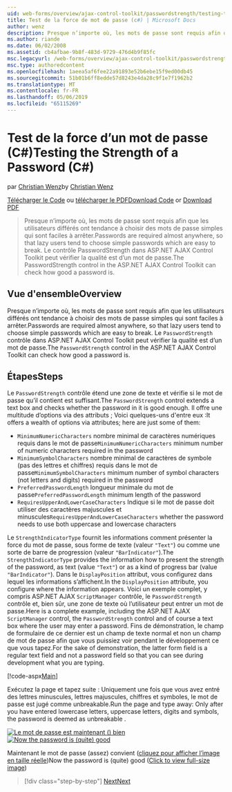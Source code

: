```yaml
---
uid: web-forms/overview/ajax-control-toolkit/passwordstrength/testing-the-strength-of-a-password-cs
title: Test de la force de mot de passe (c#) | Microsoft Docs
author: wenz
description: Presque n’importe où, les mots de passe sont requis afin que les utilisateurs différés ont tendance à choisir des mots de passe simples qui sont faciles à arrêter. Le contrôle PasswordStrength dans ASP. N....
ms.author: riande
ms.date: 06/02/2008
ms.assetid: cb4afbae-9b8f-483d-9729-476d4b9f85fc
msc.legacyurl: /web-forms/overview/ajax-control-toolkit/passwordstrength/testing-the-strength-of-a-password-cs
msc.type: authoredcontent
ms.openlocfilehash: 1aeea5af6fee22a91893e52b6ebe15f9ed00db45
ms.sourcegitcommit: 51b01b6ff8edde57d8243e4da28c9f1e7f1962b2
ms.translationtype: MT
ms.contentlocale: fr-FR
ms.lasthandoff: 05/06/2019
ms.locfileid: "65115269"
---
```

# <a name="testing-the-strength-of-a-password-c"></a><span data-ttu-id="d32a0-104">Test de la force d’un mot de passe (C#)</span><span class="sxs-lookup"><span data-stu-id="d32a0-104">Testing the Strength of a Password (C#)</span></span>

<span data-ttu-id="d32a0-105">par [Christian Wenz](https://github.com/wenz)</span><span class="sxs-lookup"><span data-stu-id="d32a0-105">by [Christian Wenz](https://github.com/wenz)</span></span>

<span data-ttu-id="d32a0-106">[Télécharger le Code](http://download.microsoft.com/download/9/3/f/93f8daea-bebd-4821-833b-95205389c7d0/PasswordStrength0.cs.zip) ou [télécharger le PDF](http://download.microsoft.com/download/2/d/c/2dc10e34-6983-41d4-9c08-f78f5387d32b/passwordstrength0CS.pdf)</span><span class="sxs-lookup"><span data-stu-id="d32a0-106">[Download Code](http://download.microsoft.com/download/9/3/f/93f8daea-bebd-4821-833b-95205389c7d0/PasswordStrength0.cs.zip) or [Download PDF](http://download.microsoft.com/download/2/d/c/2dc10e34-6983-41d4-9c08-f78f5387d32b/passwordstrength0CS.pdf)</span></span>

> <span data-ttu-id="d32a0-107">Presque n’importe où, les mots de passe sont requis afin que les utilisateurs différés ont tendance à choisir des mots de passe simples qui sont faciles à arrêter.</span><span class="sxs-lookup"><span data-stu-id="d32a0-107">Passwords are required almost anywhere, so that lazy users tend to choose simple passwords which are easy to break.</span></span> <span data-ttu-id="d32a0-108">Le contrôle PasswordStrength dans ASP.NET AJAX Control Toolkit peut vérifier la qualité est d’un mot de passe.</span><span class="sxs-lookup"><span data-stu-id="d32a0-108">The PasswordStrength control in the ASP.NET AJAX Control Toolkit can check how good a password is.</span></span>

## <a name="overview"></a><span data-ttu-id="d32a0-109">Vue d'ensemble</span><span class="sxs-lookup"><span data-stu-id="d32a0-109">Overview</span></span>

<span data-ttu-id="d32a0-110">Presque n’importe où, les mots de passe sont requis afin que les utilisateurs différés ont tendance à choisir des mots de passe simples qui sont faciles à arrêter.</span><span class="sxs-lookup"><span data-stu-id="d32a0-110">Passwords are required almost anywhere, so that lazy users tend to choose simple passwords which are easy to break.</span></span> <span data-ttu-id="d32a0-111">Le `PasswordStrength` contrôle dans ASP.NET AJAX Control Toolkit peut vérifier la qualité est d’un mot de passe.</span><span class="sxs-lookup"><span data-stu-id="d32a0-111">The `PasswordStrength` control in the ASP.NET AJAX Control Toolkit can check how good a password is.</span></span>

## <a name="steps"></a><span data-ttu-id="d32a0-112">Étapes</span><span class="sxs-lookup"><span data-stu-id="d32a0-112">Steps</span></span>

<span data-ttu-id="d32a0-113">Le `PasswordStrength` contrôle étend une zone de texte et vérifie si le mot de passe qu’il contient est suffisant.</span><span class="sxs-lookup"><span data-stu-id="d32a0-113">The `PasswordStrength` control extends a text box and checks whether the password in it is good enough.</span></span> <span data-ttu-id="d32a0-114">Il offre une multitude d’options via des attributs ; Voici quelques-uns d'entre eux :</span><span class="sxs-lookup"><span data-stu-id="d32a0-114">It offers a wealth of options via attributes; here are just some of them:</span></span>

- <span data-ttu-id="d32a0-115">`MinimumNumericCharacters` nombre minimal de caractères numériques requis dans le mot de passe</span><span class="sxs-lookup"><span data-stu-id="d32a0-115">`MinimumNumericCharacters` minimum number of numeric characters required in the password</span></span>
- <span data-ttu-id="d32a0-116">`MinimumSymbolCharacters` nombre minimal de caractères de symbole (pas des lettres et chiffres) requis dans le mot de passe</span><span class="sxs-lookup"><span data-stu-id="d32a0-116">`MinimumSymbolCharacters` minimum number of symbol characters (not letters and digits) required in the password</span></span>
- <span data-ttu-id="d32a0-117">`PreferredPasswordLength` longueur minimale du mot de passe</span><span class="sxs-lookup"><span data-stu-id="d32a0-117">`PreferredPasswordLength` minimum length of the password</span></span>
- <span data-ttu-id="d32a0-118">`RequiresUpperAndLowerCaseCharacters` Indique si le mot de passe doit utiliser des caractères majuscules et minuscules</span><span class="sxs-lookup"><span data-stu-id="d32a0-118">`RequiresUpperAndLowerCaseCharacters` whether the password needs to use both uppercase and lowercase characters</span></span>

<span data-ttu-id="d32a0-119">Le `StrengthIndicatorType` fournit les informations comment présenter la force du mot de passe, sous forme de texte (valeur `"Text"`) ou comme une sorte de barre de progression (valeur `"BarIndicator"`).</span><span class="sxs-lookup"><span data-stu-id="d32a0-119">The `StrengthIndicatorType` provides the information how to present the strength of the password, as text (value `"Text"`) or as a kind of progress bar (value `"BarIndicator"`).</span></span> <span data-ttu-id="d32a0-120">Dans le `DisplayPosition` attribut, vous configurez dans lequel les informations s’affichent.</span><span class="sxs-lookup"><span data-stu-id="d32a0-120">In the `DisplayPosition` attribute, you configure where the information appears.</span></span> <span data-ttu-id="d32a0-121">Voici un exemple complet, y compris ASP.NET AJAX `ScriptManager` contrôle, le `PasswordStrength` contrôle et, bien sûr, une zone de texte où l’utilisateur peut entrer un mot de passe.</span><span class="sxs-lookup"><span data-stu-id="d32a0-121">Here is a complete example, including the ASP.NET AJAX `ScriptManager` control, the `PasswordStrength` control and of course a text box where the user may enter a password.</span></span> <span data-ttu-id="d32a0-122">Fins de démonstration, le champ de formulaire de ce dernier est un champ de texte normal et non un champ de mot de passe afin que vous puissiez voir pendant le développement ce que vous tapez.</span><span class="sxs-lookup"><span data-stu-id="d32a0-122">For the sake of demonstration, the latter form field is a regular text field and not a password field so that you can see during development what you are typing.</span></span>

[!code-aspx[Main](testing-the-strength-of-a-password-cs/samples/sample1.aspx)]

<span data-ttu-id="d32a0-123">Exécutez la page et tapez suite : Uniquement une fois que vous avez entré des lettres minuscules, lettres majuscules, chiffres et symboles, le mot de passe est jugé comme unbreakable.</span><span class="sxs-lookup"><span data-stu-id="d32a0-123">Run the page and type away: Only after you have entered lowercase letters, uppercase letters, digits and symbols, the password is deemed as unbreakable .</span></span>

<span data-ttu-id="d32a0-124">[![Le mot de passe est maintenant () bien](testing-the-strength-of-a-password-cs/_static/image2.png)](testing-the-strength-of-a-password-cs/_static/image1.png)</span><span class="sxs-lookup"><span data-stu-id="d32a0-124">[![Now the password is (quite) good](testing-the-strength-of-a-password-cs/_static/image2.png)](testing-the-strength-of-a-password-cs/_static/image1.png)</span></span>

<span data-ttu-id="d32a0-125">Maintenant le mot de passe (assez) convient ([cliquez pour afficher l’image en taille réelle](testing-the-strength-of-a-password-cs/_static/image3.png))</span><span class="sxs-lookup"><span data-stu-id="d32a0-125">Now the password is (quite) good ([Click to view full-size image](testing-the-strength-of-a-password-cs/_static/image3.png))</span></span>

> [!div class="step-by-step"]
> [<span data-ttu-id="d32a0-126">Next</span><span class="sxs-lookup"><span data-stu-id="d32a0-126">Next</span></span>](testing-the-strength-of-a-password-vb.md)
